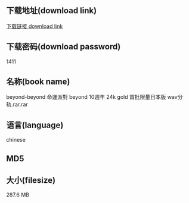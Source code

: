 ## 下载地址(download link)
[下载链接 download link](https://voluble-croquembouche-d321dc.netlify.app/?s=beyond-beyond+%E5%91%BD%E9%81%8B%E6%B4%BE%E5%B0%8D+beyond+10%E9%80%B1%E5%B9%B4+24k+gold+%E9%A6%96%E6%89%B9%E9%99%90%E9%87%8F%E6%97%A5%E6%9C%AC%E7%89%88+wav%E5%88%86%E8%BD%A8.rar)

## 下载密码(download password)
1411

## 名称(book name)
beyond-beyond 命運派對 beyond 10週年 24k gold 首批限量日本版 wav分轨.rar.rar

## 语言(language)
chinese

## MD5


## 大小(filesize)
287.6 MB
